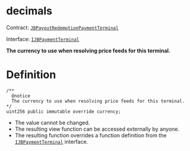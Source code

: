 # decimals

Contract: [`JBPayoutRedemptionPaymentTerminal`](/api/contracts/or-abstract/jbpayoutredemptionpaymentterminal/README.md)​‌

Interface: [`IJBPaymentTerminal`](/api/interfaces/ijbpaymentterminal.md)

**The currency to use when resolving price feeds for this terminal.**

# Definition

```
/**
  @notice
  The currency to use when resolving price feeds for this terminal.
*/
uint256 public immutable override currency;
```

* The value cannot be changed.
* The resulting view function can be accessed externally by anyone.
* The resulting function overrides a function definition from the [`IJBPaymentTerminal`](/api/interfaces/ijbpaymentterminal.md) interface.
